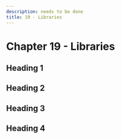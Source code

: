 ```yaml
---
description: needs to be done
title: 19 - Libraries
---
```


# Chapter 19 - Libraries

## Heading 1

## Heading 2

## Heading 3

## Heading 4
